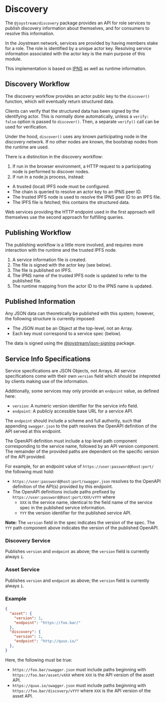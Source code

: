 # Discovery

The `@joystream/discovery` package provides an API for role services to publish
discovery information about themselves, and for consumers to resolve this
information.

In the Joystream network, services are provided by having members stake for a
role. The role is identified by a unique actor key. Resolving service information
associated with the actor key is the main purpose of this module.

This implementation is based on [IPNS](https://docs.ipfs.io/guides/concepts/ipns/)
as well as runtime information.

## Discovery Workflow

The discovery workflow provides an actor public key to the `discover()` function, which
will eventually return structured data.

Clients can verify that the structured data has been signed by the identifying
actor. This is normally done automatically, unless a `verify: false` option is
passed to `discover()`. Then, a separate `verify()` call can be used for
verification.

Under the hood, `discover()` uses any known participating node in the discovery
network. If no other nodes are known, the bootstrap nodes from the runtime are
used.

There is a distinction in the discovery workflow:

1. If run in the browser environment, a HTTP request to a participating node
  is performed to discover nodes.
2. If run in a node.js process, instead:
  - A trusted (local) IPFS node must be configured.
  - The chain is queried to resolve an actor key to an IPNS peer ID.
  - The trusted IPFS node is used to resolve the IPNS peer ID to an IPFS
    file.
  - The IPFS file is fetched; this contains the structured data.

Web services providing the HTTP endpoint used in the first approach will
themselves use the second approach for fulfilling queries.

## Publishing Workflow

The publishing workflow is a little more involved, and requires more interaction
with the runtime and the trusted IPFS node.

1. A service information file is created.
1. The file is signed with the actor key (see below).
1. The file is published on IPFS.
1. The IPNS name of the trusted IPFS node is updated to refer to the published
   file.
1. The runtime mapping from the actor ID to the IPNS name is updated.

## Published Information

Any JSON data can theoretically be published with this system; however, the
following structure is currently imposed:

- The JSON must be an Object at the top-level, not an Array.
- Each key must correspond to a service spec (below).

The data is signed using the [@joystream/json-signing](../json-signing/README.md)
package.

## Service Info Specifications

Service specifications are JSON Objects, not Arrays. All service specifications
come with their own `version` field which should be intepreted by clients making
use of the information.

Additionally, some services may only provide an `endpoint` value, as defined
here:

* `version`: A numeric version identifier for the service info field.
* `endpoint`: A publicly accessible base URL for a service API.

The `endpoint` should include a scheme and full authority, such that appending
`swagger.json` to the path resolves the OpenAPI definition of the API served
at this endpoint.

The OpenAPI definition must include a top level path component corresponding
to the service name, followed by an API version component. The remainder of the
provided paths are dependent on the specific version of the API provided.

For example, for an endpoint value of `https://user:password@host:port/` the
following must hold:

- `https://user:password@host:port/swagger.json` resolves to the OpenAPI
  definition of the API(s) provided by this endpoint.
- The OpenAPI definitions include paths prefixed by
  `https://user:password@host:port/XXX/vYYY` where
  - `XXX` is the service name, identical to the field name of the service spec
    in the published service information.
  - `YYY` the version identifier for the published service API.

**Note:** The `version` field in the spec indicates the version of the spec.
The `YYY` path component above indicates the version of the published OpenAPI.

### Discovery Service

Publishes `version` and `endpoint` as above; the `version` field is currently
always `1`.

### Asset Service

Publishes `version` and `endpoint` as above; the `version` field is currently
always `1`.

### Example

```json
{
  "asset": {
    "version": 1,
    "endpoint": "https://foo.bar/"
  },
  "discovery": {
    "version": 1,
    "endpoint": "http://quux.io/"
  },
}
```

Here, the following must be true:

- `https://foo.bar/swagger.json` must include paths beginning with `https://foo.bar/asset/vXXX`
  where `XXX` is the API version of the asset API.
- `https://quux.io/swagger.json` must include paths beginning with `https://foo.bar/discovery/vYYY`
  where `XXX` is the API version of the asset API.
